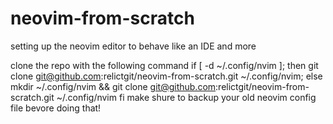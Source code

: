 # neovim-from-scratch
setting up the neovim editor to behave like an IDE and more

clone the repo with the following command
if [ -d ~/.config/nvim ]; then git clone git@github.com:relictgit/neovim-from-scratch.git ~/.config/nvim; else mkdir ~/.config/nvim && git clone git@github.com:relictgit/neovim-from-scratch.git ~/.config/nvim fi
make shure to backup your old neovim config file bevore doing that!
